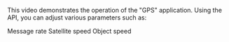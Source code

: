 This video demonstrates the operation of the "GPS" application. Using the API, you can adjust various parameters such as:

Message rate
Satellite speed
Object speed
